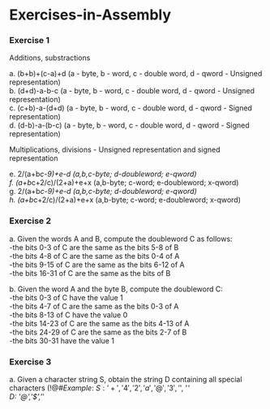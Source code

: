 # Exercises-in-Assembly

### Exercise 1

Additions, substractions

a. (b+b)+(c-a)+d   (a - byte, b - word, c - double word, d - qword - Unsigned representation)\
b. (d+d)-a-b-c   (a - byte, b - word, c - double word, d - qword - Unsigned representation)\
c. (c+b)-a-(d+d)   (a - byte, b - word, c - double word, d - qword - Signed representation)\
d. (d-b)-a-(b-c)   (a - byte, b - word, c - double word, d - qword - Signed representation)

Multiplications, divisions - Unsigned representation and signed representation

e. 2/(a+b*c-9)+e-d   (a,b,c-byte; d-doubleword; e-qword)\
f. (a+b*c+2/c)/(2+a)+e+x   (a,b-byte; c-word; e-doubleword; x-qword)\
g. 2/(a+b*c-9)+e-d   (a,b,c-byte; d-doubleword; e-qword)\
h. (a+b*c+2/c)/(2+a)+e+x   (a,b-byte; c-word; e-doubleword; x-qword)

### Exercise 2

a. Given the words A and B, compute the doubleword C as follows:\
-the bits 0-3 of C are the same as the bits 5-8 of B\
-the bits 4-8 of C are the same as the bits 0-4 of A\
-the bits 9-15 of C are the same as the bits 6-12 of A\
-the bits 16-31 of C are the same as the bits of B

b. Given the word A and the byte B, compute the doubleword C:\
-the bits 0-3 of C have the value 1\
-the bits 4-7 of C are the same as the bits 0-3 of A\
-the bits 8-13 of C have the value 0\
-the bits 14-23 of C are the same as the bits 4-13 of A\
-the bits 24-29 of C are the same as the bits 2-7 of B\
-the bits 30-31 have the value 1

### Exercise 3

a. Given a character string S, obtain the string D containing all special characters (!@#$%^&*) of the string S.\
Example:\
S: '+', '4', '2', 'a', '@', '3', '$', '*'\
D: '@','$','*'
